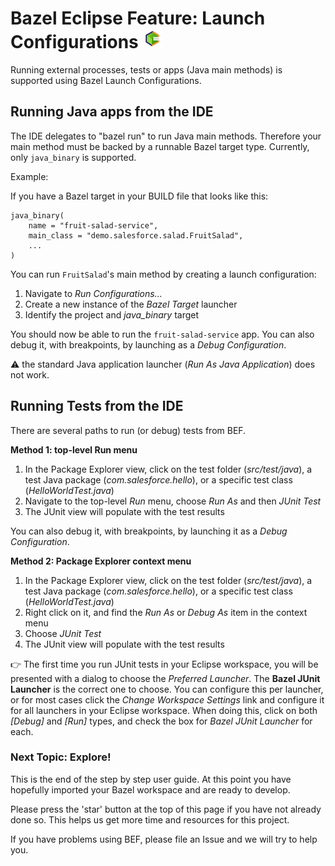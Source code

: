 # Bazel Eclipse Feature: Launch Configurations ![BEF Logo](../logos/bef_logo_small.png)

Running external processes, tests or apps (Java main methods) is supported using Bazel Launch Configurations.

## Running Java apps from the IDE

The IDE delegates to "bazel run" to run Java main methods.  Therefore your main
method must be backed by a runnable Bazel target type. Currently, only `java_binary`
is supported.

Example:

If you have a Bazel target in your BUILD file that looks like this:
```
java_binary(
    name = "fruit-salad-service",
    main_class = "demo.salesforce.salad.FruitSalad",
    ...
)
```

You can run `FruitSalad`'s main method by creating a launch configuration:

1. Navigate to *Run Configurations...*
1. Create a new instance of the *Bazel Target* launcher
1. Identify the project and *java_binary* target

You should now be able to run the `fruit-salad-service` app.
You can also debug it, with breakpoints, by launching as a *Debug Configuration*.

:warning: the standard Java application launcher (*Run As Java Application*) does not work.

## Running Tests from the IDE

There are several paths to run (or debug) tests from BEF.

**Method 1: top-level Run menu**

1. In the Package Explorer view, click on the test folder (*src/test/java*), a test Java package (*com.salesforce.hello*), or a specific test class (*HelloWorldTest.java*)
1. Navigate to the top-level *Run* menu, choose *Run As* and then *JUnit Test*
1. The JUnit view will populate with the test results

You can also debug it, with breakpoints, by launching it as a *Debug Configuration*.

**Method 2: Package Explorer context menu**

1. In the Package Explorer view, click on the test folder (*src/test/java*), a test Java package (*com.salesforce.hello*), or a specific test class (*HelloWorldTest.java*)
1. Right click on it, and find the *Run As* or *Debug As* item in the context menu
1. Choose *JUnit Test*
1. The JUnit view will populate with the test results

:point_right: The first time you run JUnit tests in your Eclipse workspace, you will be presented
  with a dialog to choose the *Preferred Launcher*.
The **Bazel JUnit Launcher** is the correct one to choose.
You can configure this per launcher, or for most cases click the *Change Workspace Settings* link
  and configure it for all launchers in your Eclipse workspace.
When doing this, click on both *\[Debug\]* and *\[Run\]* types, and check the box for
  *Bazel JUnit Launcher* for each.

### Next Topic: Explore!

This is the end of the step by step user guide.
At this point you have hopefully imported your Bazel workspace and are ready to develop.

Please press the 'star' button at the top of this page if you have not already done so.
This helps us get more time and resources for this project.

If you have problems using BEF, please file an Issue and we will try to help you.
